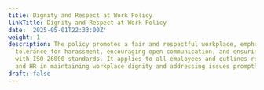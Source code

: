 ```yaml
---
title: Dignity and Respect at Work Policy
linkTitle: Dignity and Respect at Work Policy
date: '2025-05-01T22:33:00Z'
weight: 1
description: The policy promotes a fair and respectful workplace, emphasizing zero
  tolerance for harassment, encouraging open communication, and ensuring compliance
  with ISO 26000 standards. It applies to all employees and outlines roles for management
  and HR in maintaining workplace dignity and addressing issues promptly.
draft: false
---
```



<!-- Unsupported block type: unsupported -->